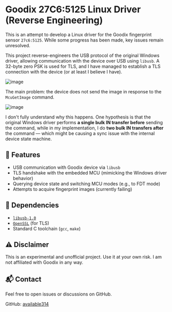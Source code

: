 # Goodix 27C6:5125 Linux Driver (Reverse Engineering)

This is an attempt to develop a Linux driver for the Goodix fingerprint sensor `27c6:5125`. While some progress has been made, key issues remain unresolved.

This project reverse-engineers the USB protocol of the original Windows driver, allowing communication with the device over USB using `libusb`. A 32-byte zero PSK is used for TLS, and I have managed to establish a TLS connection with the device (or at least I believe I have).

![image](https://github.com/user-attachments/assets/c22b2bbf-9189-4a79-8ef7-2956f766ce00)

The main problem: the device does not send the image in response to the `McuGetImage` command.

![image](https://github.com/user-attachments/assets/92946193-0c84-4d41-b5b4-7f24da0d94bc)

I don't fully understand why this happens. One hypothesis is that the original Windows driver performs **a single bulk IN transfer before** sending the command, while in my implementation, I do **two bulk IN transfers after** the command — which might be causing a sync issue with the internal device state machine.

## 🚀 Features

- USB communication with Goodix device via `libusb`
- TLS handshake with the embedded MCU (mimicking the Windows driver behavior)
- Querying device state and switching MCU modes (e.g., to FDT mode)
- Attempts to acquire fingerprint images (currently failing)

## 🔧 Dependencies

- [`libusb-1.0`](https://libusb.info/)
- [`OpenSSL`](https://www.openssl.org/) (for TLS)
- Standard C toolchain (`gcc`, `make`)

## ⚠️ Disclaimer

This is an experimental and unofficial project. Use it at your own risk. I am not affiliated with Goodix in any way.

## 📬 Contact

Feel free to open issues or discussions on GitHub.

GitHub: [available314](https://github.com/available314)
